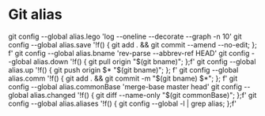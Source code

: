 # Git alias

 git config --global alias.lego 'log --oneline --decorate --graph -n 10'
 git config --global alias.save '!f() { git add . && git commit --amend --no-edit; }; f'
 git config --global alias.bname 'rev-parse --abbrev-ref HEAD'
 git config --global alias.down '!f() { git pull origin "$(git bname)"; };f'
 git config --global alias.up '!f() { git push origin $* "$(git bname)"; }; f'
 git config --global alias.comm '!f() { git add . && git commit -m "$(git bname) $*"; }; f'
 git config --global alias.commonBase 'merge-base master head'
 git config --global alias.changed '!f() { git diff --name-only "$(git commonBase)"; };f'
 git config --global alias.aliases '!f() { git config --global -l | grep alias; };f'
